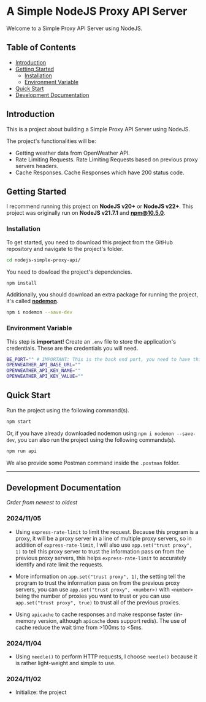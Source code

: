 # A Simple NodeJS Proxy API Server

Welcome to a Simple Proxy API Server using NodeJS.

## Table of Contents

- [Introduction](#introduction)
- [Getting Started](#getting-started)
  - [Installation](#installation)
  - [Environment Variable](#Environment-Variable)
- [Quick Start](#Quick-Start)
- [Development Documentation](#development-documentation)

## Introduction

This is a project about building a Simple Proxy API Server using NodeJS.

The project's functionalities will be:

- Getting weather data from OpenWeather API.
- Rate Limiting Requests. Rate Limiting Requests based on previous proxy servers headers.
- Cache Responses. Cache Responses which have 200 status code.

## Getting Started

I recommend running this project on **NodeJS v20+** or **NodeJS v22+**. This project was originally run on **NodeJS v21.7.1** and **npm@10.5.0**.

### Installation

To get started, you need to download this project from the GitHub repository and navigate to the project's folder.

```sh
cd nodejs-simple-proxy-api/
```

You need to dowload the project's dependencies.

```sh
npm install
```

Additionally, you should download an extra package for running the project, it's called [**nodemon**](https://www.npmjs.com/package/nodemon).

```sh
npm i nodemon --save-dev
```

### Environment Variable

This step is **important**! Create an `.env` file to store the application's credentials. These are the credentials you will need.

```sh
BE_PORT="" # IMPORTANT: This is the back end port, you need to have this variable for the project to work!
OPENWEATHER_API_BASE_URL=""
OPENWEATHER_API_KEY_NAME=""
OPENWEATHER_API_KEY_VALUE=""
```

## Quick Start

Run the project using the following command(s).

```sh
npm start
```

Or, if you have already downloaded nodemon using `npm i nodemon --save-dev`, you can also run the project using the following commands(s).

```sh
npm run api
```

We also provide some Postman command inside the `.postman` folder.

---

## Development Documentation

_Order from newest to oldest_

### 2024/11/05

- Using `express-rate-limit` to limit the request. Because this program is a proxy, it will be a proxy server in a line of multiple proxy servers, so in addition of `express-rate-limit`, I will also use `app.set("trust proxy", 1)` to tell this proxy server to trust the information pass on from the previous proxy servers, this helps `express-rate-limit` to accurately identify and rate limit the requests.

- More information on `app.set("trust proxy", 1)`, the setting tell the program to trust the information pass on from the previous proxy servers, you can use `app.set("trust proxy", <number>)` with `<number>` being the number of proxies you want to trust or you can use `app.set("trust proxy", true)` to trust all of the previous proxies.

- Using `apicache` to cache responses and make response faster (in-memory version, although `apicache` does support redis). The use of cache reduce the wait time from >100ms to <5ms.

### 2024/11/04

- Using `needle()` to perform HTTP requests, I choose `needle()` because it is rather light-weight and simple to use.

### 2024/11/02

- Initialize: the project
